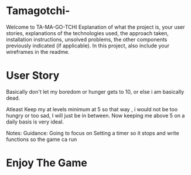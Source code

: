 # Tamagotchi-
Welcome to TA-MA-GO-TCHI
Explanation of what the project is, your user stories, explanations of the technologies used, the approach taken, installation instructions, unsolved problems, the other components previously indicated (if applicable). In this project, also include your wireframes in the readme.

<h1> User Story </h1>
Basically don't let my boredom or hunger gets to 10, or else i am basically dead.

Atleast Keep my at levels minimum at 5 so that way , i would not be too hungry or too sad, I will just be in between.
 Now keeping me above 5 on a daily basis is very ideal.


Notes:
Guidance:
Going to focus on Setting a timer so it stops and write functions so the game ca run



<h1> Enjoy The Game </h1>
